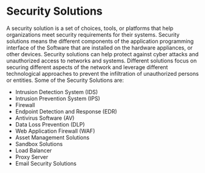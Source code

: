 # Security Solutions
A security solution is a set of choices, tools, or platforms that help organizations meet security requirements for their systems. Security solutions means the different components of the application programming interface of the Software that are installed on the hardware appliances, or other devices. Security solutions can help protect against cyber attacks and unauthorized access to networks and systems. Different solutions focus on securing different aspects of the network and leverage different technological approaches to prevent the infiltration of unauthorized persons or entities. 
Some of the Security Solutions are:
- Intrusion Detection System (IDS)
- Intrusion Prevention System (IPS)
- Firewall
- Endpoint Detection and Response (EDR)
- Antivirus Software (AV)
- Data Loss Prevention (DLP)
- Web Application Firewall (WAF)
- Asset Management Solutions
- Sandbox Solutions
- Load Balancer
- Proxy Server
- Email Security Solutions

